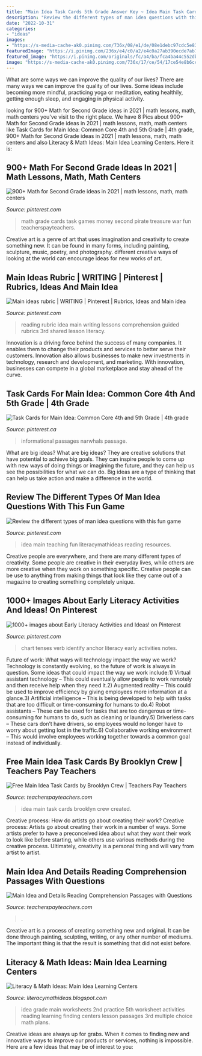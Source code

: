 ```yaml
---
title: "Main Idea Task Cards 5th Grade Answer Key ~ Idea Main Task Cards Brooklyn Crew Created"
description: "Review the different types of man idea questions with this fun game"
date: "2022-10-31"
categories:
- "ideas"
images:
- "https://s-media-cache-ak0.pinimg.com/736x/08/e1/de/08e1debc97cdc5e830b207ea189213c7.jpg"
featuredImage: "https://i.pinimg.com/236x/e4/c0/a2/e4c0a27ab390ecde7ab781ddf7eb5813--fun-cards-task-cards.jpg"
featured_image: "https://i.pinimg.com/originals/fc/a4/ba/fca4ba44c552db9d8ee6a7fe22721267.png"
image: "https://s-media-cache-ak0.pinimg.com/736x/17/ce/54/17ce54e8b6cc569489cc25966df0d2e9.jpg"
---
```



What are some ways we can improve the quality of our lives?
There are many ways we can improve the quality of our lives. Some ideas include becoming more mindful, practicing yoga or meditation, eating healthily, getting enough sleep, and engaging in physical activity.

	

		
looking for 900+ Math for Second Grade ideas in 2021 | math lessons, math, math centers you've visit to the right place. We have 8 Pics about 900+ Math for Second Grade ideas in 2021 | math lessons, math, math centers like Task Cards for Main Idea: Common Core 4th and 5th Grade | 4th grade, 900+ Math for Second Grade ideas in 2021 | math lessons, math, math centers and also Literacy &amp; Math Ideas: Main Idea Learning Centers. Here it is:
		
    
## 900+ Math For Second Grade Ideas In 2021 | Math Lessons, Math, Math Centers

<img loading=lazy src="https://i.pinimg.com/236x/e4/c0/a2/e4c0a27ab390ecde7ab781ddf7eb5813--fun-cards-task-cards.jpg" onerror="this.onerror=null;this.src='https://tse1.mm.bing.net/th?id=OIP.cPfaic9nVgwT4zx4JdrUcwAAAA&amp;pid=15.1';" alt="900+ Math for Second Grade ideas in 2021 | math lessons, math, math centers">

_Source: pinterest.com_

>math grade cards task games money second pirate treasure war fun teacherspayteachers. 

	

Creative art is a genre of art that uses imagination and creativity to create something new. It can be found in many forms, including painting, sculpture, music, poetry, and photography. different creative ways of looking at the world can encourage ideas for new works of art.

    
## Main Ideas Rubric | WRITING | Pinterest | Rubrics, Ideas And Main Idea

<img loading=lazy src="https://s-media-cache-ak0.pinimg.com/736x/08/e1/de/08e1debc97cdc5e830b207ea189213c7.jpg" onerror="this.onerror=null;this.src='https://tse2.mm.bing.net/th?id=OIP.--1u_ObdbfAqofVDMt7njAHaLH&amp;pid=15.1';" alt="Main ideas rubric | WRITING | Pinterest | Rubrics, Ideas and Main idea">

_Source: pinterest.com_

>reading rubric idea main writing lessons comprehension guided rubrics 3rd shared lesson literacy. 

	

Innovation is a driving force behind the success of many companies. It enables them to change their products and services to better serve their customers. Innovation also allows businesses to make new investments in technology, research and development, and marketing. With innovation, businesses can compete in a global marketplace and stay ahead of the curve.

    
## Task Cards For Main Idea: Common Core 4th And 5th Grade | 4th Grade

<img loading=lazy src="https://i.pinimg.com/originals/69/80/fa/6980fa92dc34a2f289d98bc9c4376aaf.png" onerror="this.onerror=null;this.src='https://tse1.mm.bing.net/th?id=OIP.jj471b-xg3cYSr4r7k-wrAHaFv&amp;pid=15.1';" alt="Task Cards for Main Idea: Common Core 4th and 5th Grade | 4th grade">

_Source: pinterest.ca_

>informational passages narwhals passage. 

	

What are big ideas?
What are big ideas? They are creative solutions that have potential to achieve big goals. They can inspire people to come up with new ways of doing things or imagining the future, and they can help us see the possibilities for what we can do. Big ideas are a type of thinking that can help us take action and make a difference in the world.

    
## Review The Different Types Of Man Idea Questions With This Fun Game

<img loading=lazy src="https://i.pinimg.com/originals/fc/a4/ba/fca4ba44c552db9d8ee6a7fe22721267.png" onerror="this.onerror=null;this.src='https://tse1.mm.bing.net/th?id=OIP.w4ifdG32qZHUAbO7fsaIJQHaJ4&amp;pid=15.1';" alt="Review the different types of man idea questions with this fun game">

_Source: pinterest.com_

>idea main teaching fun literacymathideas reading resources. 

	

Creative people are everywhere, and there are many different types of creativity. Some people are creative in their everyday lives, while others are more creative when they work on something specific. Creative people can be use to anything from making things that look like they came out of a magazine to creating something completely unique.

    
## 1000+ Images About Early Literacy Activities And Ideas! On Pinterest

<img loading=lazy src="https://s-media-cache-ak0.pinimg.com/736x/17/ce/54/17ce54e8b6cc569489cc25966df0d2e9.jpg" onerror="this.onerror=null;this.src='https://tse1.mm.bing.net/th?id=OIP.r1IJKmBOh488IuGdHd3J3QHaJ3&amp;pid=15.1';" alt="1000+ images about Early Literacy Activities and Ideas! on Pinterest">

_Source: pinterest.com_

>chart tenses verb identify anchor literacy early activities notes. 

	

Future of work: What ways will technology impact the way we work?
Technology is constantly evolving, so the future of work is always in question. Some ideas that could impact the way we work include:1) Virtual assistant technology – This could eventually allow people to work remotely and then receive help when they need it.2) Augmented reality – This could be used to improve efficiency by giving employees more information at a glance.3) Artificial intelligence – This is being developed to help with tasks that are too difficult or time-consuming for humans to do.4) Robot assistants – These can be used for tasks that are too dangerous or time- consuming for humans to do, such as cleaning or laundry.5) Driverless cars – These cars don’t have drivers, so employees would no longer have to worry about getting lost in the traffic.6) Collaborative working environment – This would involve employees working together towards a common goal instead of individually.

    
## Free Main Idea Task Cards By Brooklyn Crew | Teachers Pay Teachers

<img loading=lazy src="https://ecdn.teacherspayteachers.com/thumbitem/Main-Idea-Task-Cards-3566183-1547041519/original-3566183-2.jpg" onerror="this.onerror=null;this.src='https://tse1.mm.bing.net/th?id=OIP.uWOqmwCqD4PmMkGUR-NLlgAAAA&amp;pid=15.1';" alt="Free Main Idea Task Cards by Brooklyn Crew | Teachers Pay Teachers">

_Source: teacherspayteachers.com_

>idea main task cards brooklyn crew created. 

	

Creative process: How do artists go about creating their work?
Creative process: Artists go about creating their work in a number of ways. Some artists prefer to have a preconceived idea about what they want their work to look like before starting, while others use various methods during the creative process. Ultimately, creativity is a personal thing and will vary from artist to artist.

    
## Main Idea And Details Reading Comprehension Passages With Questions

<img loading=lazy src="https://ecdn.teacherspayteachers.com/thumbitem/Main-Idea-and-Details-Skill-Passages-2813256-1564829085/original-2813256-2.jpg" onerror="this.onerror=null;this.src='https://tse3.mm.bing.net/th?id=OIP.Mh_YsSlRMAUENcysUPs5QQAAAA&amp;pid=15.1';" alt="Main Idea and Details Reading Comprehension Passages with Questions">

_Source: teacherspayteachers.com_

>. 

	

Creative art is a process of creating something new and original. It can be done through painting, sculpting, writing, or any other number of mediums. The important thing is that the result is something that did not exist before.

    
## Literacy &amp; Math Ideas: Main Idea Learning Centers

<img loading=lazy src="http://4.bp.blogspot.com/-6H_hoQt7WPk/TyDUrLpQmwI/AAAAAAAAAdA/mma2GrY0lSo/s1600/main%2Bidea%2Bsample%2B1.jpg" onerror="this.onerror=null;this.src='https://tse3.mm.bing.net/th?id=OIP.wZzjVu0G59pvmLMrEQxYJgHaJl&amp;pid=15.1';" alt="Literacy &amp; Math Ideas: Main Idea Learning Centers">

_Source: literacymathideas.blogspot.com_

>idea grade main worksheets 2nd practice 5th worksheet activities reading learning finding centers lesson passages 3rd multiple choice math plans. 

	

Creative ideas are always up for grabs. When it comes to finding new and innovative ways to improve our products or services, nothing is impossible. Here are a few ideas that may be of interest to you: 

